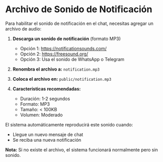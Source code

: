 # Archivo de Sonido de Notificación

Para habilitar el sonido de notificación en el chat, necesitas agregar un archivo de audio:

1. **Descarga un sonido de notificación** (formato MP3)
   - Opción 1: https://notificationsounds.com/
   - Opción 2: https://freesound.org/
   - Opción 3: Usa el sonido de WhatsApp o Telegram

2. **Renombra el archivo a:** `notification.mp3`

3. **Coloca el archivo en:** `public/notification.mp3`

4. **Características recomendadas:**
   - Duración: 1-2 segundos
   - Formato: MP3
   - Tamaño: < 100KB
   - Volumen: Moderado

El sistema automáticamente reproducirá este sonido cuando:
- Llegue un nuevo mensaje de chat
- Se reciba una nueva notificación

**Nota:** Si no existe el archivo, el sistema funcionará normalmente pero sin sonido.
